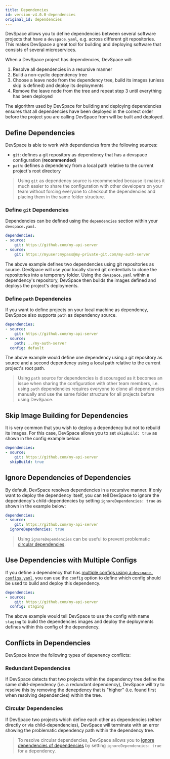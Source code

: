 ```yaml
---
title: Dependencies
id: version-v4.0.0-dependencies
original_id: dependencies
---
```


DevSpace allows you to define dependencies between several software projects that have a `devspace.yaml`, e.g. across different git repositories. This makes DevSpace a great tool for building and deploying software that consists of several microservices.

When a DevSpace project has dependencies, DevSpace will:
1. Resolve all dependencies in a resursive manner
2. Build a non-cyclic dependency tree
3. Choose a leave node from the dependency tree, build its images (unless skip is defined) and deploy its deployments
4. Remove the leave node from the tree and repeat step 3 until everything has been deployed

The algorithm used by DevSpace for building and deploying dependencies ensures that all dependencies have been deployed in the correct order before the project you are calling DevSpace from will be built and deployed.

## Define Dependencies
DevSpace is able to work with dependencies from the following sources:
- `git`: defines a git repository as dependency that has a devspace configuration (**recommended**)
- `path`: defines a dependency from a local path relative to the current project's root directory

> Using `git` as dependency source is recommended because it makes it much easier to share the configuration with other developers on your team without forcing everyone to checkout the dependencies and placing them in the same folder structure.

### Define `git` Dependencies
Dependencies can be defined using the `dependencies` section within your `devspace.yaml`.
```yaml
dependencies:
- source:
    git: https://github.com/my-api-server
- source:
    git: https://myuser:mypass@my-private-git.com/my-auth-server 
```

The above example defines two dependencies using git repositories as source. DevSpace will use your locally stored git credentials to clone the repositories into a temporary folder. Using the `devspace.yaml` within a dependency's repository, DevSpace then builds the images defined and deploys the project's deployments.

### Define `path` Dependencies
If you want to define projects on your local machine as dependency, DevSpace also supports `path` as dependency source.
```yaml
dependencies:
- source:
    git: https://github.com/my-api-server
- source:
    path: ../my-auth-server
  config: default
```
The above example would define one dependency using a git repository as source and a second dependency using a local path relative to the current project's root path.

> Using `path` source for dependencies is discouraged as it becomes an issue when sharing the configuration with other team members, i.e. using `path` dependencies requires everyone to clone all dependencies manually and use the same folder structure for all projects before using DevSpace.

## Skip Image Building for Dependencies
It is very common that you wish to deploy a dependency but not to rebuild its images. For this case, DevSpace allows you to set `skipBuild: true` as shown in the config example below:
```yaml
dependencies:
- source:
    git: https://github.com/my-api-server
  skipBuild: true
```

## Ignore Dependencies of Dependencies
By default, DevSpace resolves dependencies in a recursive manner. If only want to deploy the dependency itself, you can tell DevSpace to ignore the dependency's child-dependencies by setting `ignoreDependencies: true` as shown in the example below:
```yaml
dependencies:
- source:
    git: https://github.com/my-api-server
  ignoreDependencies: true
```

> Using `ignoreDependencies` can be useful to prevent problematic [circular dependencies](#circular-dependencies).

## Use Dependencies with Multiple Configs
If you define a dependency that has [multiple configs using a `devspace-configs.yaml`](/docs/configuration/multiple-configs), you can use the `config` option to define which config should be used to build and deploy this dependency.
```yaml
dependencies:
- source:
    git: https://github.com/my-api-server
  config: staging
```
The above example would tell DevSpace to use the config with name `staging` to build the dependencies images and deploy the deployments defines within this config of the dependency.

## Conflicts in Dependencies
DevSpace know the following types of depenency conflicts:

### Redundant Dependencies
If DevSpace detects that two projects within the dependency tree define the same child-dependency (i.e. a redundant dependency), DevSpace will try to resolve this by removing the denepdency that is "higher" (i.e. found first when resolving dependencies) within the tree.

### Circular Dependencies
If DevSpace two projects which define each other as dependencies (either directly or via child-dependencies), DevSpace will terminate with an error showing the problematic dependency path within the dependency tree.

> To resolve circular dependencies, DevSpace allows you to [ignore dependencies of dependencies](#ignore-dependencies-of-dependencies) by setting `ignoreDependencies: true` for a dependency.
